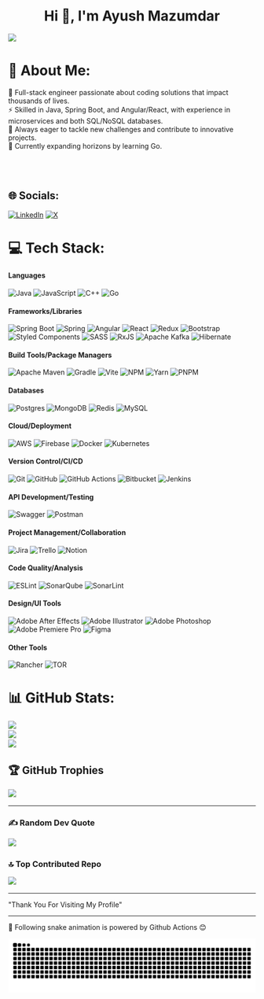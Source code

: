 <h1 align="center">Hi 👋, I'm Ayush Mazumdar</h1>

![](https://komarev.com/ghpvc/?username=ayushmz29&color=7f1d1d)

# 💫 About Me:
🌱 Full-stack engineer passionate about coding solutions that impact thousands of lives. <br>
⚡ Skilled in Java, Spring Boot, and Angular/React, with experience in microservices and both SQL/NoSQL databases. <br>
👯 Always eager to tackle new challenges and contribute to innovative projects.<br>
🔭 Currently expanding horizons by learning Go.<br><br><br><br>


## 🌐 Socials:
[![LinkedIn](https://img.shields.io/badge/LinkedIn-000?style=for-the-badge&logo=linkedin&logoColor=0A66C2)](https://linkedin.com/in/ayushmz29)
[![X](https://img.shields.io/badge/X-000?style=for-the-badge&logo=x&logoColor=white)](https://x.com/ayushh29)

# 💻 Tech Stack:
#### Languages
![Java](https://img.shields.io/badge/-Java-000?style=for-the-badge&logo=openjdk&logoColor=ED8B00)
![JavaScript](https://img.shields.io/badge/-JavaScript-000?style=for-the-badge&logo=javascript&logoColor=F7DF1E)
![C++](https://img.shields.io/badge/-C++-000?style=for-the-badge&logo=c%2B%2B&logoColor=00599C)
![Go](https://img.shields.io/badge/-Go-000?style=for-the-badge&logo=go&logoColor=00ADD8)

#### Frameworks/Libraries
![Spring Boot](https://img.shields.io/badge/Spring_Boot-000?style=for-the-badge&logo=spring-boot&logoColor=6DB33F)
![Spring](https://img.shields.io/badge/-Spring-000?style=for-the-badge&logo=spring&logoColor=6DB33F)
![Angular](https://img.shields.io/badge/-Angular-000?style=for-the-badge&logo=angular&logoColor=DD0031)
![React](https://img.shields.io/badge/-React-000?style=for-the-badge&logo=react&logoColor=61DAFB)
![Redux](https://img.shields.io/badge/-Redux-000?style=for-the-badge&logo=redux&logoColor=764ABC)
![Bootstrap](https://img.shields.io/badge/-Bootstrap-000?style=for-the-badge&logo=bootstrap&logoColor=7952B3)
![Styled Components](https://img.shields.io/badge/-Styled_Components-000?style=for-the-badge&logo=styled-components&logoColor=DB7093)
![SASS](https://img.shields.io/badge/-SASS-000?style=for-the-badge&logo=sass&logoColor=CC6699)
![RxJS](https://img.shields.io/badge/-RxJS-000?style=for-the-badge&logo=reactivex&logoColor=B7178C)
![Apache Kafka](https://img.shields.io/badge/-Apache_Kafka-000?style=for-the-badge&logo=apache-kafka&logoColor=231F20)
![Hibernate](https://img.shields.io/badge/-Hibernate-000?style=for-the-badge&logo=hibernate&logoColor=59666C)

#### Build Tools/Package Managers
![Apache Maven](https://img.shields.io/badge/-Apache_Maven-000?style=for-the-badge&logo=apache-maven&logoColor=C71A36)
![Gradle](https://img.shields.io/badge/-Gradle-000?style=for-the-badge&logo=gradle&logoColor=02303A)
![Vite](https://img.shields.io/badge/-Vite-000?style=for-the-badge&logo=vite&logoColor=646CFF)
![NPM](https://img.shields.io/badge/-NPM-000?style=for-the-badge&logo=npm&logoColor=CB3837)
![Yarn](https://img.shields.io/badge/-Yarn-000?style=for-the-badge&logo=yarn&logoColor=2C8EBB)
![PNPM](https://img.shields.io/badge/-PNPM-000?style=for-the-badge&logo=pnpm&logoColor=f69220)

#### Databases
![Postgres](https://img.shields.io/badge/-Postgres-000?style=for-the-badge&logo=postgresql&logoColor=316192)
![MongoDB](https://img.shields.io/badge/-MongoDB-000?style=for-the-badge&logo=mongodb&logoColor=47A248)
![Redis](https://img.shields.io/badge/-Redis-000?style=for-the-badge&logo=redis&logoColor=DC382D)
![MySQL](https://img.shields.io/badge/-MySQL-000?style=for-the-badge&logo=mysql&logoColor=4479A1)

#### Cloud/Deployment
![AWS](https://img.shields.io/badge/-AWS-000?style=for-the-badge&logo=amazon-aws&logoColor=FF9900)
![Firebase](https://img.shields.io/badge/-Firebase-000?style=for-the-badge&logo=firebase&logoColor=FFCA28)
![Docker](https://img.shields.io/badge/-Docker-000?style=for-the-badge&logo=docker&logoColor=2496ED)
![Kubernetes](https://img.shields.io/badge/-Kubernetes-000?style=for-the-badge&logo=kubernetes&logoColor=326CE5)

#### Version Control/CI/CD
![Git](https://img.shields.io/badge/-Git-000?style=for-the-badge&logo=git&logoColor=F05032)
![GitHub](https://img.shields.io/badge/-GitHub-000?style=for-the-badge&logo=github&logoColor=white)
![GitHub Actions](https://img.shields.io/badge/-GitHub_Actions-000?style=for-the-badge&logo=github-actions&logoColor=2088FF)
![Bitbucket](https://img.shields.io/badge/-Bitbucket-000?style=for-the-badge&logo=bitbucket&logoColor=0052CC)
![Jenkins](https://img.shields.io/badge/-Jenkins-000?style=for-the-badge&logo=jenkins&logoColor=D24939)

#### API Development/Testing
![Swagger](https://img.shields.io/badge/-Swagger-000?style=for-the-badge&logo=swagger&logoColor=85EA2D)
![Postman](https://img.shields.io/badge/-Postman-000?style=for-the-badge&logo=postman&logoColor=FF6C37)

#### Project Management/Collaboration
![Jira](https://img.shields.io/badge/-Jira-000?style=for-the-badge&logo=jira&logoColor=0052CC)
![Trello](https://img.shields.io/badge/-Trello-000?style=for-the-badge&logo=trello&logoColor=0052CC)
![Notion](https://img.shields.io/badge/-Notion-000?style=for-the-badge&logo=notion&logoColor=white)

#### Code Quality/Analysis
![ESLint](https://img.shields.io/badge/-ESLint-000?style=for-the-badge&logo=eslint&logoColor=4B32C3)
![SonarQube](https://img.shields.io/badge/-SonarQube-000?style=for-the-badge&logo=sonarqube&logoColor=4E9BCD)
![SonarLint](https://img.shields.io/badge/-SonarLint-000?style=for-the-badge&logo=sonarlint&logoColor=CB2029)

#### Design/UI Tools
![Adobe After Effects](https://img.shields.io/badge/-Adobe_After_Effects-000?style=for-the-badge&logo=adobe-after-effects&logoColor=9999FF)
![Adobe Illustrator](https://img.shields.io/badge/-Adobe_Illustrator-000?style=for-the-badge&logo=adobe-illustrator&logoColor=FF9A00)
![Adobe Photoshop](https://img.shields.io/badge/-Adobe_Photoshop-000?style=for-the-badge&logo=adobe-photoshop&logoColor=31A8FF)
![Adobe Premiere Pro](https://img.shields.io/badge/-Adobe_Premiere_Pro-000?style=for-the-badge&logo=adobe-premiere-pro&logoColor=9999FF)
![Figma](https://img.shields.io/badge/-Figma-000?style=for-the-badge&logo=figma&logoColor=F24E1E)

#### Other Tools
![Rancher](https://img.shields.io/badge/rancher-000?style=for-the-badge&logo=rancher&logoColor=0075A8)
![TOR](https://img.shields.io/badge/tor-000?style=for-the-badge&logo=tor-project&logoColor=7E4798)

# 📊 GitHub Stats:
![](https://github-readme-stats.vercel.app/api?username=ayushmz29&theme=onedark&hide_border=false&include_all_commits=true&count_private=true)<br/>
![](https://github-readme-streak-stats.herokuapp.com/?user=ayushmz29&theme=onedark&hide_border=false)<br/>
![](https://github-readme-stats.vercel.app/api/top-langs/?username=ayushmz29&theme=onedark&hide_border=false&include_all_commits=true&count_private=true&layout=compact)

## 🏆 GitHub Trophies
![](https://github-profile-trophy.vercel.app/?username=ayushmz29&theme=onedark&no-frame=false&no-bg=false&margin-w=4)

---

### ✍️ Random Dev Quote
![](https://quotes-github-readme.vercel.app/api?type=horizontal&theme=gruvbox)

### 🔝 Top Contributed Repo
![](https://github-contributor-stats.vercel.app/api?username=ayushmz29&limit=5&theme=onedark&combine_all_yearly_contributions=true)

---

"Thank You For Visiting My Profile"

---
🐍 Following snake animation is powered by Github Actions 😊

<p align="center">
<img src="https://github.com/ayushmz29/ayushmz29/blob/output/github-contribution-grid-snake.svg">
</p>
